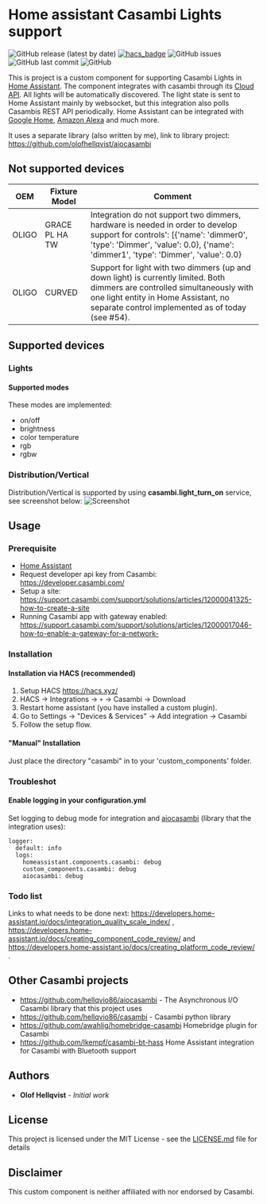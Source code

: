 # Home assistant Casambi Lights support

![GitHub release (latest by date)](https://img.shields.io/github/v/release/hellqvio86/home_assistant_casambi)
[![hacs_badge](https://img.shields.io/badge/HACS-Default-41BDF5.svg)](https://github.com/hacs/integration)
![GitHub issues](https://img.shields.io/github/issues-raw/hellqvio86/home_assistant_casambi)
![GitHub last commit](https://img.shields.io/github/last-commit/hellqvio86/aiocasambi)
![GitHub](https://img.shields.io/github/license/hellqvio86/home_assistant_casambi)

This is project is a custom component for supporting Casambi Lights in [Home Assistant](https://www.home-assistant.io/). The component integrates with casambi through its [Cloud API](https://developer.casambi.com/). All lights will be automatically discovered. The light state is sent to Home Assistant mainly by websocket, but this integration also polls Casambis REST API periodically. Home Assistant can be integrated with [Google Home](https://www.home-assistant.io/integrations/google_assistant/), [Amazon Alexa](https://www.home-assistant.io/integrations/alexa/) and much more.

It uses a separate library (also written by me), link to library project:
https://github.com/olofhellqvist/aiocasambi

## Not supported devices

| OEM   | Fixture Model  | Comment                                                                                                                                                                                                                 |
| ----- | -------------- | ----------------------------------------------------------------------------------------------------------------------------------------------------------------------------------------------------------------------- |
| OLIGO | GRACE PL HA TW | Integration do not support two dimmers, hardware is needed in order to develop support for controls': [{'name': 'dimmer0', 'type': 'Dimmer', 'value': 0.0}, {'name': 'dimmer1', 'type': 'Dimmer', 'value': 0.0}         |
| OLIGO | CURVED         | Support for light with two dimmers (up and down light) is currently limited. Both dimmers are controlled simultaneously with one light entity in Home Assistant, no separate control implemented as of today (see #54). |

## Supported devices

### Lights

#### Supported modes

These modes are implemented:

-   on/off
-   brightness
-   color temperature
-   rgb
-   rgbw

### Distribution/Vertical

Distribution/Vertical is supported by using **casambi.light_turn_on** service, see screenshot below:
![Screenshot](/misc/docs/images/screenshot_casambi_turn_on_light_service.png)

## Usage

### Prerequisite

-   [Home Assistant](https://www.home-assistant.io/)
-   Request developer api key from Casambi: https://developer.casambi.com/
-   Setup a site: https://support.casambi.com/support/solutions/articles/12000041325-how-to-create-a-site
-   Running Casambi app with gateway enabled: https://support.casambi.com/support/solutions/articles/12000017046-how-to-enable-a-gateway-for-a-network-

### Installation

#### Installation via HACS (recommended)

1. Setup HACS https://hacs.xyz/
2. HACS -> Integrations -> `+` -> Casambi -> Download
3. Restart home assistant (you have installed a custom plugin).
4. Go to Settings -> "Devices & Services" -> Add integration -> Casambi
5. Follow the setup flow.

#### "Manual" Installation

Just place the directory "casambi" in to your 'custom_components' folder.

### Troubleshot

#### Enable logging in your configuration.yml

Set logging to debug mode for integration and [aiocasambi](https://github.com/hellqvio86/aiocasambi) (library that the integration uses):

```
logger:
  default: info
  logs:
    homeassistant.components.casambi: debug
    custom_components.casambi: debug
    aiocasambi: debug
```

### Todo list

Links to what needs to be done next: https://developers.home-assistant.io/docs/integration_quality_scale_index/ , https://developers.home-assistant.io/docs/creating_component_code_review/ and https://developers.home-assistant.io/docs/creating_platform_code_review/ .

## Other Casambi projects

-   https://github.com/hellqvio86/aiocasambi - The Asynchronous I/O Casambi library that this project uses
-   https://github.com/hellqvio86/casambi - Casambi python library
-   https://github.com/awahlig/homebridge-casambi Homebridge plugin for Casambi
-   https://github.com/lkempf/casambi-bt-hass Home Assistant integration for Casambi with Bluetooth support

## Authors

-   **Olof Hellqvist** - _Initial work_

## License

This project is licensed under the MIT License - see the [LICENSE.md](LICENSE.md) file for details

## Disclaimer

This custom component is neither affiliated with nor endorsed by Casambi.
